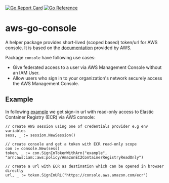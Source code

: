 [![Go Report Card](https://goreportcard.com/badge/github.com/ozaaar/aws-go-console)](https://goreportcard.com/report/github.com/ozaaar/aws-go-console)
[![Go Reference](https://pkg.go.dev/badge/github.com/ozaaar/aws-go-console.svg)](https://pkg.go.dev/github.com/ozaaar/aws-go-console)

# aws-go-console
A helper package provides short-lived (scoped based) token/url for AWS console. It is based on the [documentation](https://docs.aws.amazon.com/IAM/latest/UserGuide/id_roles_providers_enable-console-custom-url.html) provided by AWS.

Package `console` have following use cases:
- Give federated access to a user via AWS Management Console without an IAM User.
- Allow users who sign in to your organization's network securely access the AWS Management Console.

## Example
In following [example](example/example.go) we get sign-in url with read-only access to Elastic Container Registry (ECR) via AWS console:
```
// create AWS session using one of credentials provider e.g env variables
sess, _ := session.NewSession()

// create console and get a token with ECR read-only scope
con := console.New(sess)
token, _ := con.SignInTokenWithArn("example", "arn:aws:iam::aws:policy/AmazonEC2ContainerRegistryReadOnly")

// create a url with ECR as destination which can be opened in browser directly
url, _ := token.SignInURL("https://console.aws.amazon.com/ecr")
```
